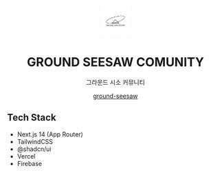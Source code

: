<div align="center">
  <img src="readme-assets/logo.png" height="72" />
  <h1>GROUND SEESAW COMUNITY</h1>
  <p>그라운드 시소 커뮤니티<p>
  <a href="https://ground-seesaw.vercel.app/">ground-seesaw</a>
</div>

## Tech Stack

- Next.js 14 (App Router)
- TailwindCSS
- @shadcn/ui
- Vercel
- Firebase
